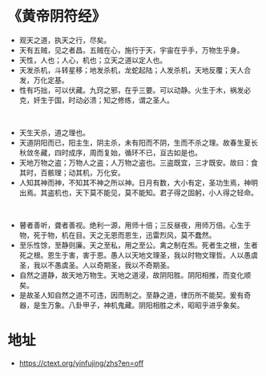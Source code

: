 # 《黄帝阴符经》

* 观天之道，执天之行，尽矣。
* 天有五贼，见之者昌。五贼在心，施行于天，宇宙在乎手，万物生乎身。
* 天性，人也；人心，机也；立天之道以定人也。  
* 天发杀机，斗转星移；地发杀机，龙蛇起陆；人发杀机，天地反覆；天人合发，万化定基。
* 性有巧拙，可以伏藏。九窍之邪，在乎三要。可以动静。火生于木，祸发必克，奸生于国，时动必溃；知之修练，谓之圣人。  
<br/>

* 天生天杀，道之理也。
* 天道阴阳而已，阳主生，阴主杀，未有阳而不阴，生而不杀之理。故春生夏长秋敛冬藏，四时成序，周而复始，循环不已，亘古如是也。
* 天地万物之盗；万物人之盗；人万物之盗也。三盗既宜，三才既安。故曰：食其时，百骸理；动其机，万化安。
* 人知其神而神，不知其不神之所以神。日月有数，大小有定，圣功生焉，神明出焉。其盗机也，天下莫不能见，莫不能知。君子得之固躬，小人得之轻命。  
<br/>

* 瞽者善听，聋者善视。绝利一源，用师十倍；三反昼夜，用师万倍。心生于物，死于物，机在目。天之无恩而恩生，迅雷烈风，莫不蠢然。
* 至乐性馀，至静则廉。天之至私，用之至公。禽之制在炁。死者生之根，生者死之根。恩生于害，害于恩。愚人以天地文理圣，我以时物文理哲。人以愚虞圣，我以不愚虞圣。人以奇期圣，我以不奇期圣。
* 自然之道静，故天地万物生。天地之道浸，故阴阳胜。阴阳相推，而变化顺矣。
* 是故圣人知自然之道不可违，因而制之。至静之道，律历所不能契。爰有奇器，是生万象。八卦甲子，神机鬼藏。阴阳相胜之术，昭昭乎进乎象矣。

# 地址
* https://ctext.org/yinfujing/zhs?en=off
